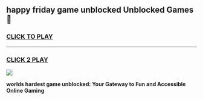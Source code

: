 
## happy friday game unblocked Unblocked Games👋
<h3>
<a href="https://premium.freeplayer.one?title=happy_friday_game_unblocked&ref=16F">CLICK TO PLAY</a></h3>
<hr>

<h3>
<a href="https://premium.freeplayer.one?title=happy_friday_game_unblocked&ref=16F">CLICK 2 PLAY</a>
  
</h3>

<a href="https://premium.freeplayer.one?title=happy_friday_game_unblocked&ref=16F/"><img src="https://clearcache.store/games.png"></a>


**worlds hardest game unblocked: Your Gateway to Fun and Accessible Online Gaming**
